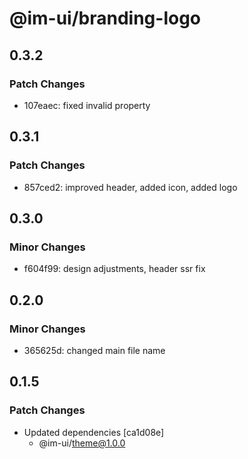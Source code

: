 # @im-ui/branding-logo

## 0.3.2

### Patch Changes

- 107eaec: fixed invalid property

## 0.3.1

### Patch Changes

- 857ced2: improved header, added icon, added logo

## 0.3.0

### Minor Changes

- f604f99: design adjustments, header ssr fix

## 0.2.0

### Minor Changes

- 365625d: changed main file name

## 0.1.5

### Patch Changes

- Updated dependencies [ca1d08e]
  - @im-ui/theme@1.0.0
